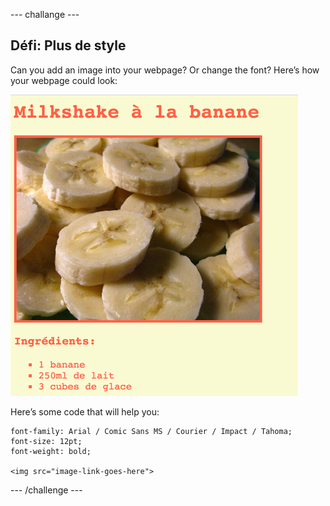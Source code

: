 \--- challange \---

## Défi: Plus de style

Can you add an image into your webpage? Or change the font? Here’s how your webpage could look:

![screenshot](images/recipe-final.png)

Here’s some code that will help you:

    font-family: Arial / Comic Sans MS / Courier / Impact / Tahoma;
    font-size: 12pt;
    font-weight: bold;
    
    <img src="image-link-goes-here">
    

\--- /challenge \---